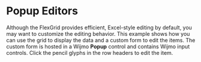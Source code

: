 Popup Editors
=============

Although the FlexGrid provides efficient, Excel-style editing by default, you may want to customize the editing behavior. This example shows how you can use the grid to display the data and a custom form to edit the items. The custom form is hosted in a Wijmo **Popup** control and contains Wijmo input controls. Click the pencil glyphs in the row headers to edit the item.